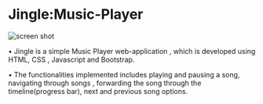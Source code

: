 # Jingle:Music-Player
![screen shot](https://user-images.githubusercontent.com/60382626/179167697-59559dce-0e96-4d8d-99c0-2313c07e4c14.JPG)

• Jingle is a simple Music Player web-application , which is developed using HTML, CSS , Javascript and Bootstrap.


• The functionalities implemented includes playing and pausing a song, navigating through songs , forwarding the song through the timeline(progress bar), next and previous song options.

